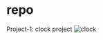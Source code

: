 # repo
Project-1: clock project
![clock](https://user-images.githubusercontent.com/84522906/228369342-f35f98fe-d81f-45b3-a054-64a285e00cf1.PNG)
